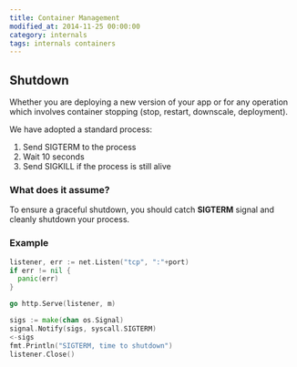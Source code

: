```yaml
---
title: Container Management
modified_at: 2014-11-25 00:00:00
category: internals
tags: internals containers
---
```


## Shutdown

Whether you are deploying a new version of your app or for any operation which
involves container stopping (stop, restart, downscale, deployment).

We have adopted a standard process:

1. Send SIGTERM to the process
2. Wait 10 seconds
3. Send SIGKILL if the process is still alive

### What does it assume?

To ensure a graceful shutdown, you should catch __SIGTERM__ signal and
cleanly shutdown your process.

### Example

```go
listener, err := net.Listen("tcp", ":"+port)
if err != nil {
  panic(err)
}

go http.Serve(listener, m)

sigs := make(chan os.Signal)
signal.Notify(sigs, syscall.SIGTERM)
<-sigs
fmt.Println("SIGTERM, time to shutdown")
listener.Close()
```
